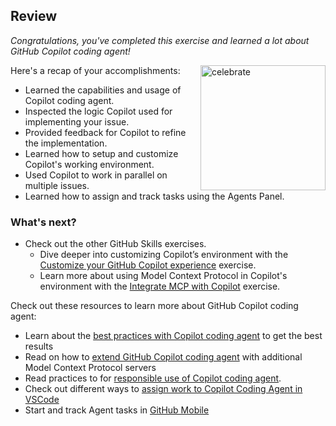 ## Review

_Congratulations, you've completed this exercise and learned a lot about GitHub Copilot coding agent!_

<img src="https://octodex.github.com/images/jetpacktocat.png" alt=celebrate width=200 align=right>

Here's a recap of your accomplishments:

- Learned the capabilities and usage of Copilot coding agent.
- Inspected the logic Copilot used for implementing your issue.
- Provided feedback for Copilot to refine the implementation.
- Learned how to setup and customize Copilot's working environment.
- Used Copilot to work in parallel on multiple issues.
- Learned how to assign and track tasks using the Agents Panel.

### What's next?

- Check out the other GitHub Skills exercises.
  - Dive deeper into customizing Copilot’s environment with the [Customize your GitHub Copilot experience](https://github.com/skills/customize-your-github-copilot-experience) exercise.
  - Learn more about using Model Context Protocol in Copilot's environment with the [Integrate MCP with Copilot](https://github.com/skills/integrate-mcp-with-copilot) exercise.

Check out these resources to learn more about GitHub Copilot coding agent:

- Learn about the [best practices with Copilot coding agent](https://docs.github.com/en/enterprise-cloud@latest/copilot/tutorials/coding-agent/get-the-best-results) to get the best results
- Read on how to [extend GitHub Copilot coding agent](https://docs.github.com/en/enterprise-cloud@latest/copilot/how-tos/use-copilot-agents/coding-agent/extend-coding-agent-with-mcp) with additional Model Context Protocol servers
- Read practices to for [responsible use of Copilot coding agent](https://docs.github.com/en/enterprise-cloud@latest/copilot/responsible-use/copilot-coding-agent).
- Check out different ways to [assign work to Copilot Coding Agent in VSCode](https://code.visualstudio.com/docs/copilot/copilot-coding-agent#_assign-work-to-copilot-coding-agent-in-vs-code)
- Start and track Agent tasks in [GitHub Mobile](https://github.blog/changelog/2025-09-24-start-and-track-copilot-coding-agent-tasks-in-github-mobile/)
